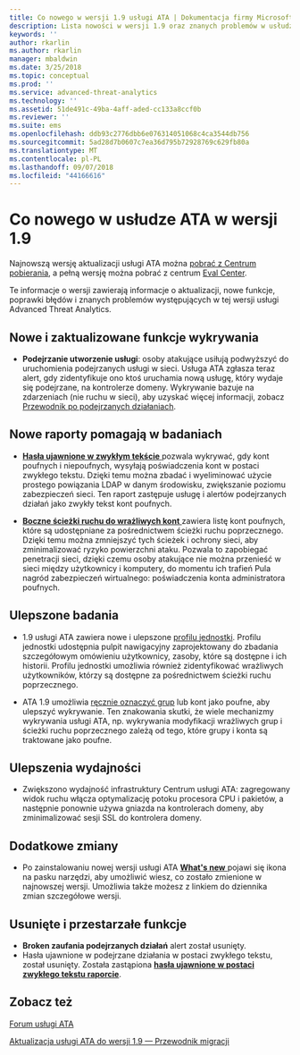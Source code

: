 ```yaml
---
title: Co nowego w wersji 1.9 usługi ATA | Dokumentacja firmy Microsoft
description: Lista nowości w wersji 1.9 oraz znanych problemów w usłudze ATA
keywords: ''
author: rkarlin
ms.author: rkarlin
manager: mbaldwin
ms.date: 3/25/2018
ms.topic: conceptual
ms.prod: ''
ms.service: advanced-threat-analytics
ms.technology: ''
ms.assetid: 51de491c-49ba-4aff-aded-cc133a8ccf0b
ms.reviewer: ''
ms.suite: ems
ms.openlocfilehash: ddb93c2776dbb6e076314051068c4ca3544db756
ms.sourcegitcommit: 5ad28d7b0607c7ea36d795b72928769c629fb80a
ms.translationtype: MT
ms.contentlocale: pl-PL
ms.lasthandoff: 09/07/2018
ms.locfileid: "44166616"
---
```

# <a name="whats-new-in-ata-version-19"></a>Co nowego w usłudze ATA w wersji 1.9

Najnowszą wersję aktualizacji usługi ATA można [pobrać z Centrum pobierania](https://www.microsoft.com/download/details.aspx?id=56725), a pełną wersję można pobrać z centrum [Eval Center](http://www.microsoft.com/evalcenter/evaluate-microsoft-advanced-threat-analytics).

Te informacje o wersji zawierają informacje o aktualizacji, nowe funkcje, poprawki błędów i znanych problemów występujących w tej wersji usługi Advanced Threat Analytics.

## <a name="new--updated-detections"></a>Nowe i zaktualizowane funkcje wykrywania

-  **Podejrzanie utworzenie usługi**: osoby atakujące usiłują podwyższyć do uruchomienia podejrzanych usługi w sieci. Usługa ATA zgłasza teraz alert, gdy zidentyfikuje ono ktoś uruchamia nową usługę, który wydaje się podejrzane, na kontrolerze domeny. Wykrywanie bazuje na zdarzeniach (nie ruchu w sieci), aby uzyskać więcej informacji, zobacz [Przewodnik po podejrzanych działaniach](suspicious-activity-guide.md#suspicious-service-creation).


## <a name="new-reports-to-help-you-investigate"></a>Nowe raporty pomagają w badaniach 

-   [ **Hasła ujawnione w zwykłym tekście** ](reports.md) pozwala wykrywać, gdy kont poufnych i niepoufnych, wysyłają poświadczenia kont w postaci zwykłego tekstu. Dzięki temu można zbadać i wyeliminować użycie prostego powiązania LDAP w danym środowisku, zwiększanie poziomu zabezpieczeń sieci. Ten raport zastępuje usługę i alertów podejrzanych działań jako zwykły tekst kont poufnych.

- [ **Boczne ścieżki ruchu do wrażliwych kont** ](reports.md) zawiera listę kont poufnych, które są udostępniane za pośrednictwem ścieżki ruchu poprzecznego. Dzięki temu można zmniejszyć tych ścieżek i ochrony sieci, aby zminimalizować ryzyko powierzchni ataku. Pozwala to zapobiegać penetracji sieci, dzięki czemu osoby atakujące nie można przenieść w sieci między użytkownicy i komputery, do momentu ich trafień Pula nagród zabezpieczeń wirtualnego: poświadczenia konta administratora poufnych.

## <a name="improved-investigation"></a>Ulepszone badania

-  1.9 usługi ATA zawiera nowe i ulepszone [profilu jednostki](entity-profiles.md). Profilu jednostki udostępnia pulpit nawigacyjny zaprojektowany do zbadania szczegółowym omówieniu użytkownicy, zasoby, które są dostępne i ich historii. Profilu jednostki umożliwia również zidentyfikować wrażliwych użytkowników, którzy są dostępne za pośrednictwem ścieżki ruchu poprzecznego. 

-   ATA 1.9 umożliwia [ręcznie oznaczyć grup](tag-sensitive-accounts.md) lub kont jako poufne, aby ulepszyć wykrywanie. Ten znakowania skutki, że wiele mechanizmy wykrywania usługi ATA, np. wykrywania modyfikacji wrażliwych grup i ścieżki ruchu poprzecznego zależą od tego, które grupy i konta są traktowane jako poufne.

## <a name="performance-improvements"></a>Ulepszenia wydajności

- Zwiększono wydajność infrastruktury Centrum usługi ATA: zagregowany widok ruchu włącza optymalizację potoku procesora CPU i pakietów, a następnie ponownie używa gniazda na kontrolerach domeny, aby zminimalizować sesji SSL do kontrolera domeny.



## <a name="additional-changes"></a>Dodatkowe zmiany

- Po zainstalowaniu nowej wersji usługi ATA [ **What's new** ](working-with-ata-console.md) pojawi się ikona na pasku narzędzi, aby umożliwić wiesz, co zostało zmienione w najnowszej wersji. Umożliwia także możesz z linkiem do dziennika zmian szczegółowe wersji.


## <a name="removed-and-deprecated-features"></a>Usunięte i przestarzałe funkcje

- **Broken zaufania podejrzanych działań** alert został usunięty.
- Hasła ujawnione w podejrzane działania w postaci zwykłego tekstu, został usunięty. Została zastąpiona [ **hasła ujawnione w postaci zwykłego tekstu raporcie**](reports.md).



## <a name="see-also"></a>Zobacz też
[Forum usługi ATA](https://social.technet.microsoft.com/Forums/security/home?forum=mata)

[Aktualizacja usługi ATA do wersji 1.9 — Przewodnik migracji](ata-update-1.9-migration-guide.md)

